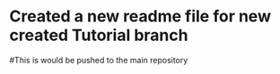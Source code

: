# Created a new readme file for new created Tutorial branch
#This is would be pushed to the main repository